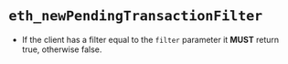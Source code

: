 # `eth_newPendingTransactionFilter`

* If the client has a filter equal to the `filter` parameter it **MUST** return true, otherwise false.
